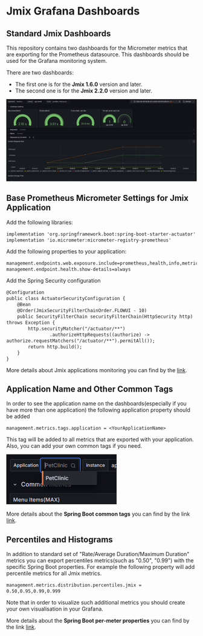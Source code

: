 <h1>Jmix Grafana Dashboards</h1>
<h2>Standard Jmix Dashboards</h2>

This repository contains two dashboards for the Micrometer metrics that are exporting for the Prometheus datasource.
This dashboards should be used for the Grafana monitoring system.

There are two dashboards:
<ul>
    <li>The first one is for the <b>Jmix 1.6.0</b> version and later.</li>
    <li>The second one is for the <b>Jmix 2.2.0</b> version and later.</li>
</ul>
<img src="images/jmix_dashboard.png" alt="Jmix Dashboard"/>

<h2>Base Prometheus Micrometer Settings for Jmix Application</h2>

Add the following libraries:
```
implementation 'org.springframework.boot:spring-boot-starter-actuator'
implementation 'io.micrometer:micrometer-registry-prometheus'
```
Add the following properties to your application:
```
management.endpoints.web.exposure.include=prometheus,health,info,metrics
management.endpoint.health.show-details=always
```
Add the Spring Security configuration

```
@Configuration
public class ActuatorSecurityConfiguration {
    @Bean
    @Order(JmixSecurityFilterChainOrder.FLOWUI - 10)
    public SecurityFilterChain securityFilterChain(HttpSecurity http) throws Exception {
        http.securityMatcher("/actuator/**")
                .authorizeHttpRequests((authorize) -> authorize.requestMatchers("/actuator/**").permitAll());
        return http.build();
    }
}
```

More details about Jmix applications monitoring you can find by the <a href="https://habr.com/ru/companies/haulmont/articles/825402/">link</a>. 

<h2>Application Name and Other Common Tags</h2>
In order to see the application name on the dashboards(especially if you have more than one application) the following application property should be added

```
management.metrics.tags.application = <YourApplicationName>
```
This tag will be added to all metrics that are exported with your application. Also, you can add your own common tags if you need.

<img src="images/applications_list.png" alt="Applications list"/>

More details about the <b>Spring Boot common tags</b> you can find by the link <a href="https://docs.spring.io/spring-boot/reference/actuator/metrics.html#actuator.metrics.customizing.common-tags">link</a>.

<h2>Percentiles and Histograms</h2>

In addition to standard set of "Rate/Average Duration/Maximum Duration" metrics you can export percentiles metrics(such as "0.50", "0.99") with the specific Spring Boot properties.
For example the following property will add percentile metrics for all Jmix metrics.

```
management.metrics.distribution.percentiles.jmix = 0.50,0.95,0.99,0.999
```
Note that in order to visualize such additional metrics you should create your own visualisation in your Grafana.

More details about the <b>Spring Boot per-meter properties</b> you can find by the link <a href="https://docs.spring.io/spring-boot/reference/actuator/metrics.html#actuator.metrics.customizing.per-meter-properties">link</a>. 




